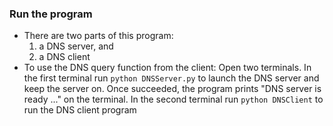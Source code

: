 ### Run the program

- There are two parts of this program:
  1) a DNS server, and
  2) a DNS client
- To use the DNS query function from the client:
Open two terminals. 
In the first terminal run ```python DNSServer.py``` to launch the DNS server and keep the server on. Once succeeded, the program prints "DNS server is ready ..." on the terminal.
In the second terminal run ```python DNSClient``` to run the DNS client program